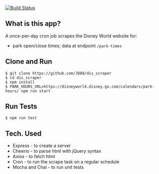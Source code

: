 
[![Build Status](https://travis-ci.org/J888/dis_scraper.svg?branch=master)](https://travis-ci.org/J888/dis_scraper)

## What is this app?
A once-per-day cron job scrapes the Disney World website for:
- park open/close times; data at endpoint `/park-times`  

## Clone and Run
```
$ git clone https://github.com/J888/dis_scraper
$ cd dis_scraper
$ npm install
$ PARK_HOURS_URL=https://disneyworld.disney.go.com/calendars/park-hours/ npm run start
```

## Run Tests
```
$ npm run test
```

## Tech. Used
- Express - to create a server
- Cheerio - to parse html with jQuery syntax
- Axios - to fetch html
- Cron - to run the scrape task on a regular schedule
- Mocha and Chai - to run unit tests



